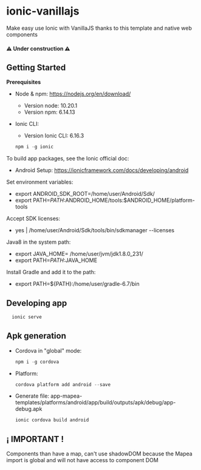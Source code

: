 # ionic-vanillajs
Make easy use Ionic with VanillaJS thanks to this template and native web components

#### :warning: Under construction :warning:

## Getting Started

**Prerequisites**
* Node & npm: https://nodejs.org/en/download/
  - Version node: 10.20.1
  - Version npm: 6.14.13 
* Ionic CLI:
  - Version Ionic CLI: 6.16.3

  ```javascript
  npm i -g ionic
  ```
    
To build app packages, see the Ionic official doc:
* Android Setup: https://ionicframework.com/docs/developing/android

Set environment variables:
* export ANDROID_SDK_ROOT=/home/user/Android/Sdk/
* export PATH=${PATH}:$ANDROID_HOME/tools:$ANDROID_HOME/platform-tools

Accept SDK licenses:
* yes | /home/user/Android/Sdk/tools/bin/sdkmanager --licenses

Java8 in the system path:
* export JAVA_HOME= /home/user/jvm/jdk1.8.0_231/
* export PATH=${PATH}:$JAVA_HOME

Install Gradle and add it to the path:
* export PATH=${PATH}:/home/user/gradle-6.7/bin

## Developing app
```javascript
  ionic serve
```

## Apk generation

* Cordova in "global" mode:

  ```javascript
  npm i -g cordova
  ```
* Platform:

  ```javascript
  cordova platform add android --save
  ```
  
* Generate file: app-mapea-templates/platforms/android/app/build/outputs/apk/debug/app-debug.apk

  ```javascript
  ionic cordova build android
  ```
 

## ¡ IMPORTANT !
Components than have a map, can't use shadowDOM because the Mapea import is global and will not have access to component DOM
 

